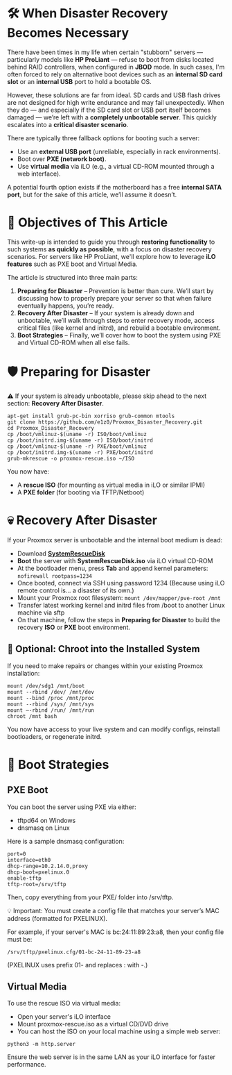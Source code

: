 # 🛠  When Disaster Recovery Becomes Necessary

There have been times in my life when certain "stubborn" servers — particularly models like **HP ProLiant** — refuse to boot from disks located behind RAID controllers, when configured in **JBOD** mode. In such cases, I'm often forced to rely on alternative boot devices such as an **internal SD card slot** or an **internal USB** port to hold a bootable OS.

However, these solutions are far from ideal. SD cards and USB flash drives are not designed for high write endurance and may fail unexpectedly. When they do — and especially if the SD card slot or USB port itself becomes damaged — we’re left with a **completely unbootable server**. This quickly escalates into a **critical disaster scenario**.

There are typically three fallback options for booting such a server:

- Use an **external USB port** (unreliable, especially in rack environments).
- Boot over **PXE (network boot)**.
- Use **virtual media** via iLO (e.g., a virtual CD-ROM mounted through a web interface).

A potential fourth option exists if the motherboard has a free **internal SATA port**, but for the sake of this article, we’ll assume it doesn’t.

# 🧯 Objectives of This Article

This write-up is intended to guide you through **restoring functionality** to such systems **as quickly as possible**, with a focus on disaster recovery scenarios. For servers like HP ProLiant, we'll explore how to leverage **iLO features** such as PXE boot and Virtual Media.

The article is structured into three main parts:

1. **Preparing for Disaster** – Prevention is better than cure. We’ll start by discussing how to properly prepare your server so that when failure eventually happens, you’re ready.
2. **Recovery After Disaster** – If your system is already down and unbootable, we’ll walk through steps to enter recovery mode, access critical files (like kernel and initrd), and rebuild a bootable environment.
3. **Boot Strategies** – Finally, we’ll cover how to boot the system using PXE and Virtual CD-ROM when all else fails.

# 🛡  Preparing for Disaster

⚠️  If your system is already unbootable, please skip ahead to the next section: **Recovery After Disaster**.

```
apt-get install grub-pc-bin xorriso grub-common mtools
git clone https://github.com/e1z0/Proxmox_Disaster_Recovery.git
cd Proxmox_Disaster_Recovery
cp /boot/vmlinuz-$(uname -r) ISO/boot/vmlinuz
cp /boot/initrd.img-$(uname -r) ISO/boot/initrd
cp /boot/vmlinuz-$(uname -r) PXE/boot/vmlinuz
cp /boot/initrd.img-$(uname -r) PXE/boot/initrd
grub-mkrescue -o proxmox-rescue.iso ~/ISO
```

You now have:

* A **rescue ISO** (for mounting as virtual media in iLO or similar IPMI)
* A **PXE folder** (for booting via TFTP/Netboot)

# 💀 Recovery After Disaster

If your Proxmox server is unbootable and the internal boot medium is dead:

- Download **[SystemRescueDisk](https://www.system-rescue.org/Download/)**
- **Boot** the server with **SystemRescueDisk.iso** via iLO virtual CD-ROM
- At the bootloader menu, press **Tab** and append kernel parameters: `nofirewall rootpass=1234`
- Once booted, connect via SSH using password 1234 (Because using iLO remote control is... a disaster of its own.)
- Mount your Proxmox root filesystem: `mount /dev/mapper/pve-root /mnt`
- Transfer latest working kernel and initrd files from /boot to another Linux machine via sftp
- On that machine, follow the steps in **Preparing for Disaster** to build the recovery **ISO** or **PXE** boot environment.

## 🔧 Optional: Chroot into the Installed System

If you need to make repairs or changes within your existing Proxmox installation:

```
mount /dev/sdg1 /mnt/boot   
mount --rbind /dev/ /mnt/dev
mount --bind /proc /mnt/proc
mount --rbind /sys/ /mnt/sys
mount –-rbind /run/ /mnt/run
chroot /mnt bash
```

You now have access to your live system and can modify configs, reinstall bootloaders, or regenerate initrd.

# 🚀 Boot Strategies

## PXE Boot

You can boot the server using PXE via either:

* tftpd64 on Windows
* dnsmasq on Linux


Here is a sample dnsmasq configuration:
```
port=0
interface=eth0
dhcp-range=10.2.14.0,proxy
dhcp-boot=pxelinux.0
enable-tftp
tftp-root=/srv/tftp
```

Then, copy everything from your PXE/ folder into /srv/tftp.

💡 Important: You must create a config file that matches your server’s MAC address (formatted for PXELINUX).

For example, if your server's MAC is bc:24:11:89:23:a8, then your config file must be:

```
/srv/tftp/pxelinux.cfg/01-bc-24-11-89-23-a8
```
(PXELINUX uses prefix 01- and replaces : with -.)


## Virtual Media

To use the rescue ISO via virtual media:

- Open your server's iLO interface
- Mount proxmox-rescue.iso as a virtual CD/DVD drive
- You can host the ISO on your local machine using a simple web server:
```
python3 -m http.server
```
Ensure the web server is in the same LAN as your iLO interface for faster performance.

